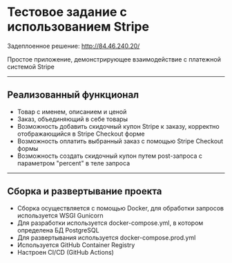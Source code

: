 # Тестовое задание с использованием Stripe

Задеплоенное решение: http://84.46.240.20/

Простое приложение, демонстрирующее взаимодействие с платежной системой Stripe

---
## Реализованный функционал

- Товар с именем, описанием и ценой
- Заказ, объединяющий в себе товары
- Возможность добавить скидочный купон Stripe к заказу, корректно отображающийся в Stripe Checkout форме
- Возможность оплатить выбранный заказ с помощью Stripe Checkout формы
- Возможность создать скидочный купон путем post-запроса с параметром "percent" в теле запроса
---

## Сборка и развертывание проекта

- Сборка осуществляется с помощью Docker, для обработки запросов используется WSGI Gunicorn
- Для разработки используется docker-compose.yml, в котором определена БД PostgreSQL
- Для развертывания используется docker-compose.prod.yml
- Используется GitHub Container Registry
- Настроен CI/CD (GitHub Actions)

